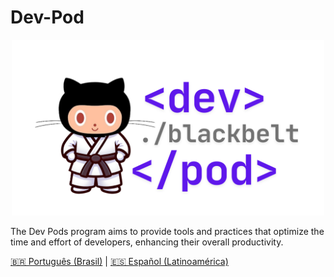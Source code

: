 # Dev-Pod

<p align="center">
  <img src="images/logo-full.png" alt="Dev Pods Logo" width="500">
</p>

The Dev Pods program aims to provide tools and practices that optimize the time and effort of developers, enhancing their overall productivity.

[🇧🇷 Português (Brasil)](./translations/pt-BR/README.md) | 
[🇪🇸 Español (Latinoamérica)](./translations/es-LATAM/README.md)
